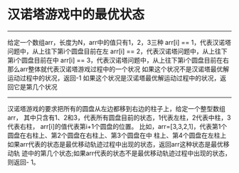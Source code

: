 # 汉诺塔游戏中的最优状态


---
给定一个数组arr，长度为N，arr中的值只有1，2，3三种
arr[i] == 1，代表汉诺塔问题中，从上往下第i个圆盘目前在左
arr[i] == 2，代表汉诺塔问题中，从上往下第i个圆盘目前在中
arr[i] == 3，代表汉诺塔问题中，从上往下第i个圆盘目前在右
那么arr整体就代表汉诺塔游戏过程中的一个状况
如果这个状况不是汉诺塔最优解运动过程中的状况，返回-1
如果这个状况是汉诺塔最优解运动过程中的状况，返回它是第几个状况

---

汉诺塔游戏的要求把所有的圆盘从左边都移到右边的柱子上，给定一个整型数组arr， 其中只含有1、2和3，代表所有圆盘目前的状态，1代表左柱，2代表中柱，3代表右柱， arr[i]的值代表第i+1个圆盘的位置。 比如，arr=[3,3,2,1]，代表第1个圆盘在右柱上、第2个圆盘在右柱上、第3个圆盘在中 柱上、第4个圆盘在左柱上 如果arr代表的状态是最优移动轨迹过程中出现的状态，返回arr这种状态是最优移动轨 迹中的第几个状态;如果arr代表的状态不是最优移动轨迹过程中出现的状态，则返回- 1。



